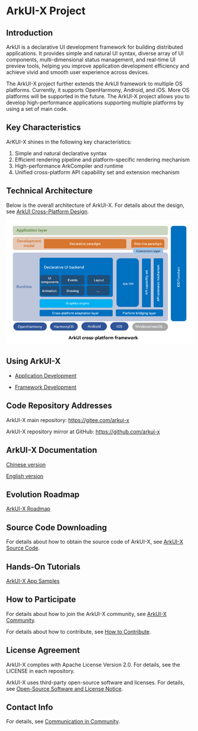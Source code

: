# ArkUI-X Project

## Introduction

ArkUI is a declarative UI development framework for building distributed applications. It provides simple and natural UI syntax, diverse array of UI components, multi-dimensional status management, and real-time UI preview tools, helping you improve application development efficiency and achieve vivid and smooth user experience across devices.

The ArkUI-X project further extends the ArkUI framework to multiple OS platforms. Currently, it supports OpenHarmony, Android, and iOS. More OS platforms will be supported in the future. The ArkUI-X project allows you to develop high-performance applications supporting multiple platforms by using a set of main code.

## Key Characteristics

ArKUI-X shines in the following key characteristics:

1. Simple and natural declarative syntax
2. Efficient rendering pipeline and platform-specific rendering mechanism
3. High-performance ArkCompiler and runtime
4. Unified cross-platform API capability set and extension mechanism

## Technical Architecture

Below is the overall architecture of ArkUI-X. For details about the design, see [ArkUI Cross-Platform Design](./framework-dev/design/design-overview.md).

<img src="figures/ArkUI-X.png" alt="ArkUI -X Architecture" style="zoom:80%;" />

## Using ArkUI-X

* [Application Development](application-dev/quick-start/start-overview.md)

* [Framework Development](framework-dev/quick-start/start-overview.md)

## Code Repository Addresses

ArkUI-X main repository: https://gitee.com/arkui-x

ArkUI-X repository mirror at GitHub: https://github.com/arkui-x 

## ArkUI-X Documentation

[Chinese version](../zh-cn/readme.md)

[English version](./readme.md)

## Evolution Roadmap

[ArkUI-X Roadmap](roadmap/ArkUI-X-roadmap.md)

## Source Code Downloading

For details about how to obtain the source code of ArkUI-X, see [ArkUI-X Source Code](https://gitee.com/arkui-x/manifest/blob/master/README-EN.md).

## Hands-On Tutorials

[ArkUI-X App Samples](https://gitee.com/arkui-x/samples)

## How to Participate

For details about how to join the ArkUI-X community, see [ArkUI-X Community](https://gitee.com/arkui-x/community).

For details about how to contribute, see [How to Contribute](contribute/README.md).

## License Agreement

ArkUI-X complies with Apache License Version 2.0. For details, see the LICENSE in each repository.

ArkUI-X uses third-party open-source software and licenses. For details, see [Open-Source Software and License Notice](contribute/open-source-software-and-license-notice.md).

## Contact Info

For details, see [Communication in Community](contribute/communication-in-community.md).
